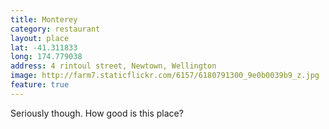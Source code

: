 ```yaml
---
title: Monterey
category: restaurant
layout: place
lat: -41.311833
long: 174.779038
address: 4 rintoul street, Newtown, Wellington  
image: http://farm7.staticflickr.com/6157/6180791300_9e0b0039b9_z.jpg
feature: true
---
```


Seriously though. How good is this place?